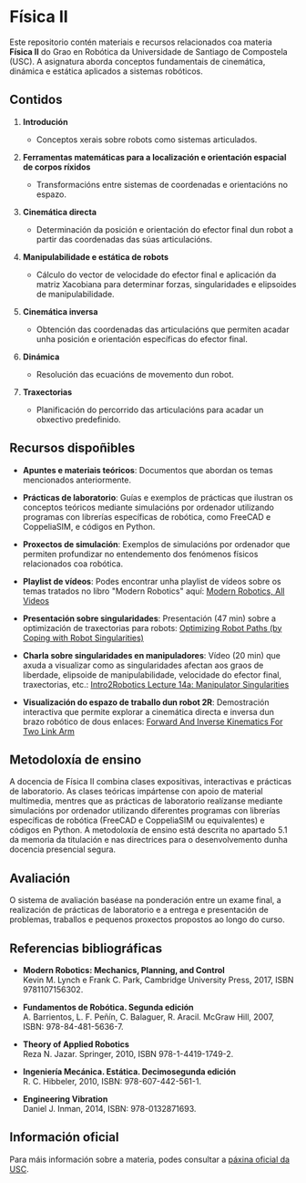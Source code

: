 # Física II

Este repositorio contén materiais e recursos relacionados coa materia **Física II** do Grao en Robótica da Universidade de Santiago de Compostela (USC). A asignatura aborda conceptos fundamentais de cinemática, dinámica e estática aplicados a sistemas robóticos.

## Contidos

1. **Introdución**
   - Conceptos xerais sobre robots como sistemas articulados.

2. **Ferramentas matemáticas para a localización e orientación espacial de corpos ríxidos**
   - Transformacións entre sistemas de coordenadas e orientacións no espazo.

3. **Cinemática directa**
   - Determinación da posición e orientación do efector final dun robot a partir das coordenadas das súas articulacións.

4. **Manipulabilidade e estática de robots**
   - Cálculo do vector de velocidade do efector final e aplicación da matriz Xacobiana para determinar forzas, singularidades e elipsoides de manipulabilidade.

5. **Cinemática inversa**
   - Obtención das coordenadas das articulacións que permiten acadar unha posición e orientación específicas do efector final.

6. **Dinámica**
   - Resolución das ecuacións de movemento dun robot.

7. **Traxectorias**
   - Planificación do percorrido das articulacións para acadar un obxectivo predefinido.

## Recursos dispoñibles

- **Apuntes e materiais teóricos**: Documentos que abordan os temas mencionados anteriormente.

- **Prácticas de laboratorio**: Guías e exemplos de prácticas que ilustran os conceptos teóricos mediante simulacións por ordenador utilizando programas con librerías específicas de robótica, como FreeCAD e CoppeliaSIM, e códigos en Python.

- **Proxectos de simulación**: Exemplos de simulacións por ordenador que permiten profundizar no entendemento dos fenómenos físicos relacionados coa robótica.

- **Playlist de vídeos**: Podes encontrar unha playlist de vídeos sobre os temas tratados no libro "Modern Robotics" aquí: [Modern Robotics, All Videos](https://www.youtube.com/playlist?list=PLggLP4f-rq02vX0OQQ5vrCxbJrzamYDfx)

- **Presentación sobre singularidades**: Presentación (47 min) sobre a optimización de traxectorias para robots: [Optimizing Robot Paths (by Coping with Robot Singularities)](https://youtu.be/tTtt7ztNjQo)

- **Charla sobre singularidades en manipuladores**: Vídeo (20 min) que axuda a visualizar como as singularidades afectan aos graos de liberdade, elipsoide de manipulabilidade, velocidade do efector final, traxectorias, etc.: [Intro2Robotics Lecture 14a: Manipulator Singularities](https://youtu.be/n2nqs8ZW-4c)

- **Visualización do espazo de traballo dun robot 2R**: Demostración interactiva que permite explorar a cinemática directa e inversa dun brazo robótico de dous enlaces: [Forward And Inverse Kinematics For Two Link Arm](https://demonstrations.wolfram.com/ForwardAndInverseKinematicsForTwoLinkArm/)

## Metodoloxía de ensino

A docencia de Física II combina clases expositivas, interactivas e prácticas de laboratorio. As clases teóricas impártense con apoio de material multimedia, mentres que as prácticas de laboratorio realízanse mediante simulacións por ordenador utilizando diferentes programas con librerías específicas de robótica (FreeCAD e CoppeliaSIM ou equivalentes) e códigos en Python. A metodoloxía de ensino está descrita no apartado 5.1 da memoria da titulación e nas directrices para o desenvolvemento dunha docencia presencial segura.

## Avaliación

O sistema de avaliación baséase na ponderación entre un exame final, a realización de prácticas de laboratorio e a entrega e presentación de problemas, traballos e pequenos proxectos propostos ao longo do curso.

## Referencias bibliográficas

- **Modern Robotics: Mechanics, Planning, and Control**  
  Kevin M. Lynch e Frank C. Park, Cambridge University Press, 2017, ISBN 9781107156302.

- **Fundamentos de Robótica. Segunda edición**  
  A. Barrientos, L. F. Peñín, C. Balaguer, R. Aracil. McGraw Hill, 2007, ISBN: 978-84-481-5636-7.

- **Theory of Applied Robotics**  
  Reza N. Jazar. Springer, 2010, ISBN 978-1-4419-1749-2.

- **Ingeniería Mecánica. Estática. Decimosegunda edición**  
  R. C. Hibbeler, 2010, ISBN: 978-607-442-561-1.

- **Engineering Vibration**  
  Daniel J. Inman, 2014, ISBN: 978-0132871693.

## Información oficial

Para máis información sobre a materia, podes consultar a [páxina oficial da USC](https://www.usc.gal/gl/estudos/graos/enxenaria-arquitectura/grao-robotica-2a-edicion/20242025/fisica-ii-19943-19039-11-105693).

 